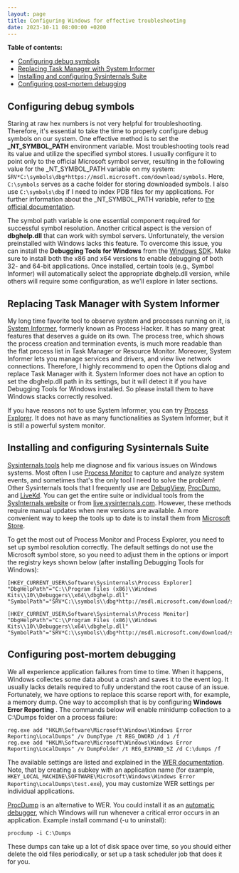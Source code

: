 ```yaml
---
layout: page
title: Configuring Windows for effective troubleshooting
date: 2023-10-11 08:00:00 +0200
---
```


**Table of contents:**

<!-- MarkdownTOC -->

- [Configuring debug symbols](#configuring-debug-symbols)
- [Replacing Task Manager with System Informer](#replacing-task-manager-with-system-informer)
- [Installing and configuring Sysinternals Suite](#installing-and-configuring-sysinternals-suite)
- [Configuring post-mortem debugging](#configuring-post-mortem-debugging)

<!-- /MarkdownTOC -->

## Configuring debug symbols

Staring at raw hex numbers is not very helpful for troubleshooting. Therefore, it's essential to take the time to properly configure debug symbols on our system. One effective method is to set the **\_NT\_SYMBOL\_PATH** environment variable. Most troubleshooting tools read its value and utilize the specified symbol stores. I usually configure it to point only to the official Microsoft symbol server, resulting in the following value for the \_NT\_SYMBOL\_PATH variable on my system: `SRV*C:\symbols\dbg*https://msdl.microsoft.com/download/symbols`. Here, `C:\symbols` serves as a cache folder for storing downloaded symbols. I also use `C:\symbols\dbg` if I need to index PDB files for my applications. For further information about the \_NT\_SYMBOL\_PATH variable, refer to [the official documentation](https://learn.microsoft.com/en-us/windows-hardware/drivers/debugger/symbol-path).

The symbol path variable is one essential component required for successful symbol resolution. Another critical aspect is the version of **dbghelp.dll** that can work with symbol servers. Unfortunately, the version preinstalled with Windows lacks this feature. To overcome this issue, you can install the **Debugging Tools for Windows** from the [Windows SDK](https://developer.microsoft.com/en-us/windows/downloads/windows-sdk/). Make sure to install both the x86 and x64 versions to enable debugging of both 32- and 64-bit applications. Once installed, certain tools (e.g., Symbol Informer) will automatically select the appropriate dbghelp.dll version, while others will require some configuration, as we'll explore in later sections.

## Replacing Task Manager with System Informer

My long time favorite tool to observe system and processes running on it, is [System Informer](https://www.systeminformer.com/), formerly known as Process Hacker. It has so many great features that deserves a guide on its own. The process tree, which shows the process creation and termination events, is much more readable than the flat process list in Task Manager or Resource Monitor. Moreover, System Informer lets you manage services and drivers, and view live network connections. Therefore, I highly recommend to open the Options dialog and replace Task Manager with it. System Informer does not have an option to set the dbghelp.dll path in its settings, but it will detect it if you have Debugging Tools for Windows installed. So please install them to have Windows stacks correctly resolved.

If you have reasons not to use System Informer, you can try [Process Explorer](https://learn.microsoft.com/en-us/sysinternals/downloads/process-explorer). It does not have as many functionalities as System Informer, but it is still a powerful system monitor.

## Installing and configuring Sysinternals Suite

[Sysinternals tools](https://learn.microsoft.com/en-us/sysinternals/) help me diagnose and fix various issues on Windows systems. Most often I use [Process Monitor](https://learn.microsoft.com/en-us/sysinternals/downloads/procmon) to capture and analyze system events, and sometimes that's the only tool I need to solve the problem! Other Sysinternals tools that I frequently use are [DebugView](https://learn.microsoft.com/en-us/sysinternals/downloads/debugview), [ProcDump](https://learn.microsoft.com/en-us/sysinternals/downloads/procdump), and [LiveKd](https://learn.microsoft.com/en-us/sysinternals/downloads/livekd). You can get the entire suite or individual tools from the [SysInternals website](https://learn.microsoft.com/en-us/sysinternals/downloads/) or from [live.sysinternals.com](https://live.sysinternals.com). However, these methods require manual updates when new versions are available. A more convenient way to keep the tools up to date is to install them from [Microsoft Store](https://www.microsoft.com/store/apps/9p7knl5rwt25).

To get the most out of Process Monitor and Process Explorer, you need to set up symbol resolution correctly. The default settings do not use the Microsoft symbol store, so you need to adjust them in the options or import the registry keys shown below (after installing Debugging Tools for Windows):

```
[HKEY_CURRENT_USER\Software\Sysinternals\Process Explorer]
"DbgHelpPath"="C:\\Program Files (x86)\\Windows Kits\\10\\Debuggers\\x64\\dbghelp.dll"
"SymbolPath"="SRV*C:\\symbols\\dbg*http://msdl.microsoft.com/download/symbols"

[HKEY_CURRENT_USER\Software\Sysinternals\Process Monitor]
"DbgHelpPath"="C:\\Program Files (x86)\\Windows Kits\\10\\Debuggers\\x64\\dbghelp.dll"
"SymbolPath"="SRV*C:\\symbols\\dbg*http://msdl.microsoft.com/download/symbols"
```

## Configuring post-mortem debugging

We all experience application failures from time to time. When it happens, Windows collectes some data about a crash and saves it to the event log. It usually lacks details required to fully understand the root cause of an issue. Fortunately, we have options to replace this scarse report with, for example, a memory dump. One way to accomplish that is by configuring **Windows Error Reporting** . The commands below will enable minidump collection to a C:\Dumps folder on a process failure:

```shell
reg.exe add "HKLM\Software\Microsoft\Windows\Windows Error Reporting\LocalDumps" /v DumpType /t REG_DWORD /d 1 /f
reg.exe add "HKLM\Software\Microsoft\Windows\Windows Error Reporting\LocalDumps" /v DumpFolder /t REG_EXPAND_SZ /d C:\dumps /f
```

The available settings are listed and explained in the [WER documentation](https://learn.microsoft.com/en-us/windows/win32/wer/collecting-user-mode-dumps). Note, that by creating a subkey with an application name (for example, `HKEY_LOCAL_MACHINE\SOFTWARE\Microsoft\Windows\Windows Error Reporting\LocalDumps\test.exe`), you may customize WER settings per individual applications.

[ProcDump](https://learn.microsoft.com/en-us/sysinternals/downloads/procdump) is an alternative to WER. You could install it as an [automatic debugger](https://learn.microsoft.com/en-us/windows/win32/debug/configuring-automatic-debugging), which Windows will run whenever a critical error occurs in an application. Example install command (-u to uninstall):

```shell
procdump -i C:\Dumps
```

These dumps can take up a lot of disk space over time, so you should either delete the old files periodically, or set up a task scheduler job that does it for you.
